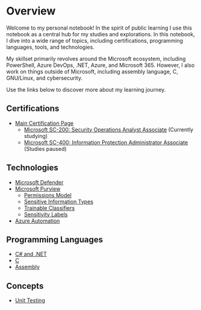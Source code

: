 # Overview

Welcome to my personal notebook! In the spirit of public learning I use this notebook as a central hub for my studies and explorations. In this notebook, I dive into a wide range of topics, including certifications, programming languages, tools, and technologies.

My skillset primarily revolves around the Microsoft ecosystem, including PowerShell, Azure DevOps, .NET, Azure, and Microsoft 365. However, I also work on things outside of Microsoft, including assembly language, C, GNU/Linux, and cybersecurity.

Use the links below to discover more about my learning journey. 

## Certifications

- [Main Certification Page](/topics/certifications/certifications.md)
  - [Microsoft SC-200: Security Operations Analyst Associate](/topics/certifications/sc-200_tracker.md) (Currently studying)
  - [Microsoft SC-400: Information Protection Administrator Associate](/topics/certifications/sc-400_tracker.md) (Studies paused)

## Technologies

- [Microsoft Defender](/topics/technologies/microsoft_defender/defender.md)
- [Microsoft Purview](/topics/technologies/microsoft_purview/index.md)
  - [Permissions Model](/topics/technologies/microsoft_purview/permissions.md)
  - [Sensitive Information Types](/topics/technologies/microsoft_purview/sensitive_information_types.md)
  - [Trainable Classifiers](/topics/technologies/microsoft_purview/trainable_classifiers.md)
  - [Sensitivity Labels](/topics/technologies/microsoft_purview/sensitivity_labels.md)
- [Azure Automation](/topics/technologies/azure_automation/index.md)

## Programming Languages

- [C# and .NET](/topics/languages/csharp.md)
- [C](/topics/languages/c.md)
- [Assembly](/topics/languages/assembly.md)

## Concepts

- [Unit Testing](/topics/concepts/unit_testing.md)

